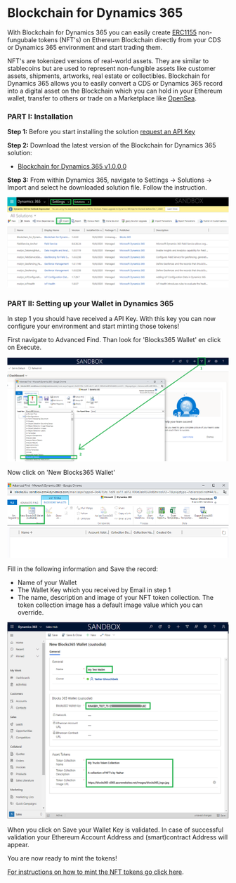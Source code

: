 # Blockchain for Dynamics 365

With Blockchain for Dynamics 365 you can easily create [ERC1155](https://eips.ethereum.org/EIPS/eip-1155) non-fungubale tokens (NFT's) on Ethereum Blockchain directly from your CDS or Dynamics 365 environment and start trading them.

NFT's are tokenized versions of real-world assets. They are similar to stablecoins but are used to represent non-fungible assets like customer assets, shipments, artworks, real estate or collectibles. Blockchain for Dynamics 365 allows you to easily convert a CDS or Dynamics 365 record into a digital asset on the Blockchain which you can hold in your Ethereum wallet, transfer to others or trade on a Marketplace like [OpenSea](https://www.poensea.io).

### PART I: Installation

**Step 1:** Before you start installing the solution [request an API Key](https://www.blocks365.com/blockchain-for-dynamics365)

**Step 2:** Download the latest version of the Blockchain for Dynamics 365 solution:
- [Blockchain for Dynamics 365 v1.0.0.0](https://github.com/Blocks-365/blockchain-for-dynamics365/raw/master/releases/Blockchain_for_Dynamics365_1_0_0_0.zip)

**Step 3:** From within Dynamics 365, navigate to Settings → Solutions → Import and select he downloaded solution file. Follow the instruction.

<kbd>![](https://github.com/Blocks-365/blockchain-for-dynamics365/blob/master/images/import-crm-solution.png)</kbd>

### PART II: Setting up your Wallet in Dynamics 365

In step 1 you should have received a API Key. With this key you can now configure your environment and start minting those tokens!

First navigate to Advanced Find. Than look for 'Blocks365 Wallet' en click on Execute.

<kbd>![select-blocks365-wallet](https://github.com/Blocks-365/blockchain-for-dynamics365/blob/master/images/select-blocks365-wallet.png)</kbd>

Now click on 'New Blocks365 Wallet'

<kbd>![new-blocks365-wallet](https://github.com/Blocks-365/blockchain-for-dynamics365/blob/master/images/new-blocks365-wallet.png)</kbd>

Fill in the following information and Save the record:
- Name of your Wallet
- The Wallet Key  which you received by Email in step 1
- The name, description and image of your NFT token collection. The token collection image has a default image value which you can override.

<kbd>![new-wallet](https://github.com/Blocks-365/blockchain-for-dynamics365/blob/master/images/new-wallet.png)</kbd>

When you click on Save your Wallet Key is validated. In case of successful validation your Ethereum Account Address and (smart)contract Address will appear.

You are now ready to mint the tokens! 

[For instructions on how to mint the NFT tokens go click here](https://www.blocks365.com/blockchain-for-dynamics365).



